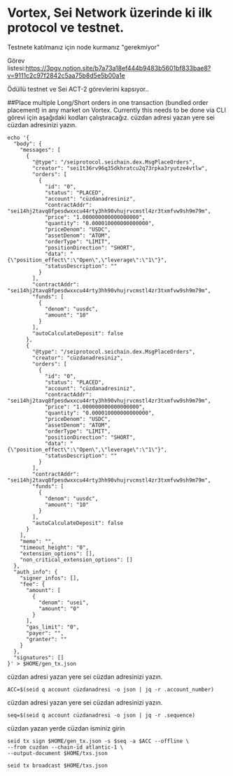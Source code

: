 # Vortex, Sei Network üzerinde ki ilk protocol ve testnet.

Testnete katılmanız için node kurmanız "gerekmiyor"

Görev listesi:https://3pgv.notion.site/b7a73a18ef444b9483b5601bf833bae8?v=9111c2c97f2842c5aa75b8d5e5b00a1e

Ödüllü testnet ve Sei ACT-2 görevlerini kapsıyor..

##Place multiple Long/Short orders in one transaction (bundled order placement) in any market on Vortex. Currently this needs to be done via CLI
görevi için aşağıdaki kodları çalıştıracağız. cüzdan adresi yazan yere sei cüzdan adresinizi yazın.

```
echo '{
  "body": {
    "messages": [
      {
        "@type": "/seiprotocol.seichain.dex.MsgPlaceOrders",
        "creator": "sei1t36rv96q35dkhratcu2q73rpka3ryutze4vtlw",
        "orders": [
          {
            "id": "0",
            "status": "PLACED",
            "account": "cüzdanadresiniz",
            "contractAddr": "sei14hj2tavq8fpesdwxxcu44rty3hh90vhujrvcmstl4zr3txmfvw9sh9m79m",
            "price": "1.000000000000000000",
            "quantity": "0.000010000000000000",
            "priceDenom": "USDC",
            "assetDenom": "ATOM",
            "orderType": "LIMIT",
            "positionDirection": "SHORT",
            "data": "{\"position_effect\":\"Open\",\"leverage\":\"1\"}",
            "statusDescription": ""
          }
        ],
        "contractAddr": "sei14hj2tavq8fpesdwxxcu44rty3hh90vhujrvcmstl4zr3txmfvw9sh9m79m",
        "funds": [
          {
            "denom": "uusdc",
            "amount": "10"
          }
        ],
        "autoCalculateDeposit": false
      },
      {
        "@type": "/seiprotocol.seichain.dex.MsgPlaceOrders",
        "creator": "cüzdanadresiniz",
        "orders": [
          {
            "id": "0",
            "status": "PLACED",
            "account": "cüzdanadresiniz",
            "contractAddr": "sei14hj2tavq8fpesdwxxcu44rty3hh90vhujrvcmstl4zr3txmfvw9sh9m79m",
            "price": "1.000000000000000000",
            "quantity": "0.000010000000000000",
            "priceDenom": "USDC",
            "assetDenom": "ATOM",
            "orderType": "LIMIT",
            "positionDirection": "SHORT",
            "data": "{\"position_effect\":\"Open\",\"leverage\":\"1\"}",
            "statusDescription": ""
          }
        ],
        "contractAddr": "sei14hj2tavq8fpesdwxxcu44rty3hh90vhujrvcmstl4zr3txmfvw9sh9m79m",
        "funds": [
          {
            "denom": "uusdc",
            "amount": "10"
          }
        ],
        "autoCalculateDeposit": false
      }
    ],
    "memo": "",
    "timeout_height": "0",
    "extension_options": [],
    "non_critical_extension_options": []
  },
  "auth_info": {
    "signer_infos": [],
    "fee": {
      "amount": [
        {
          "denom": "usei",
          "amount": "0"
        }
      ],
      "gas_limit": "0",
      "payer": "",
      "granter": ""
    }
  },
  "signatures": []
}' > $HOME/gen_tx.json
```
cüzdan adresi yazan yere sei cüzdan adresinizi yazın.
```
ACC=$(seid q account cüzdanadresi -o json | jq -r .account_number)
```
cüzdan adresi yazan yere sei cüzdan adresinizi yazın.
```
seq=$(seid q account cüzdanadresi -o json | jq -r .sequence)
```
cüzdan yazan yerde cüzdan isminiz girin
```
seid tx sign $HOME/gen_tx.json -s $seq -a $ACC --offline \
--from cuzdan --chain-id atlantic-1 \
--output-document $HOME/txs.json
```

```
seid tx broadcast $HOME/txs.json
```
